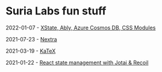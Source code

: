 # Suria Labs fun stuff

2022-01-07 - [XState, Ably, Azure Cosmos DB, CSS Modules](https://github.com/dlcmh/typo-lnl)

2021-07-23 - [Nextra](https://github.com/dlcmh/lnl/wiki/Nextra-on-Vercel)

2021-03-19 - [KaTeX](https://github.com/dlcmh/lnl/tree/main/docs/katex)

2021-01-22 - [React state management with Jotai & Recoil](https://github.com/dlcmh/lnl/tree/main/docs/state-management)
